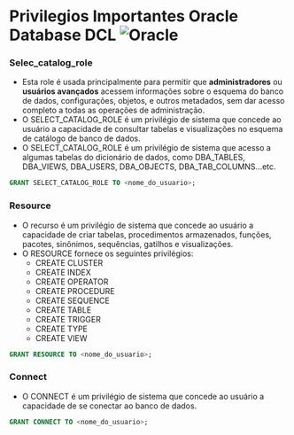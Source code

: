 # Privilegios Importantes Oracle Database DCL    ![Oracle](https://img.shields.io/badge/Oracle-F80000?style=for-the-badge&logo=oracle&logoColor=white)

### Selec_catalog_role

- Esta role é usada principalmente para permitir que <strong>administradores</strong> ou <strong>usuários avançados</strong> acessem informações sobre o esquema do banco de dados, configurações, objetos, e outros metadados, sem dar acesso completo a todas as operações de administração.
- O SELECT_CATALOG_ROLE é um privilégio de sistema que concede ao usuário a capacidade de consultar tabelas e visualizações no esquema de catálogo de banco de dados.
- O SELECT_CATALOG_ROLE é um privilégio de sistema que acesso a algumas tabelas do dicionário de dados, como DBA_TABLES, DBA_VIEWS, DBA_USERS, DBA_OBJECTS, DBA_TAB_COLUMNS...etc.

```sql
GRANT SELECT_CATALOG_ROLE TO <nome_do_usuario>;
```
### Resource

- O recurso é um privilégio de sistema que concede ao usuário a capacidade de criar tabelas, procedimentos armazenados, funções, pacotes, sinônimos, sequências, gatilhos e visualizações.
- O RESOURCE fornece os seguintes privilégios:
  - CREATE CLUSTER
  - CREATE INDEX
  - CREATE OPERATOR
  - CREATE PROCEDURE
  - CREATE SEQUENCE
  - CREATE TABLE
  - CREATE TRIGGER
  - CREATE TYPE
  - CREATE VIEW

```sql
GRANT RESOURCE TO <nome_do_usuario>;
```
### Connect

- O CONNECT é um privilégio de sistema que concede ao usuário a capacidade de se conectar ao banco de dados.

```sql
GRANT CONNECT TO <nome_do_usuario>;
```